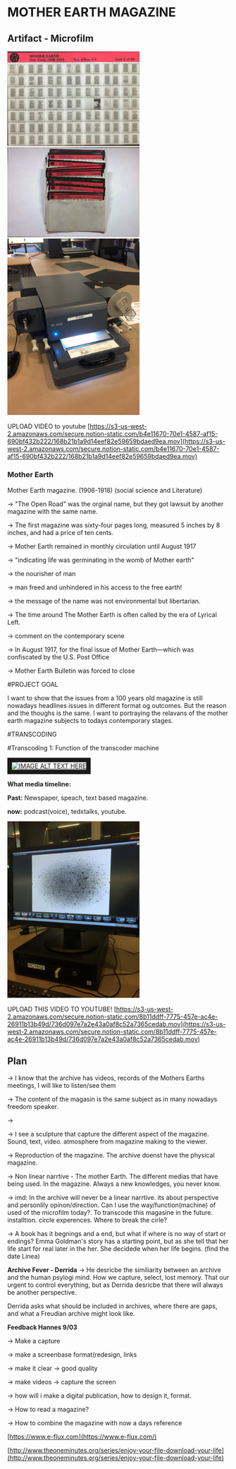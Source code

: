 # MOTHER EARTH MAGAZINE

## Artifact - Microfilm

<img src="Mother%20Earth%20Magazine/microfilmpictures2__Side_12.jpg" width="300">
<img src="Mother%20Earth%20Magazine/Microfilmpictures__Side_5.jpg" width="300">
<img src="Mother%20Earth%20Magazine/IMG_1288.jpg" width="300">

UPLOAD VIDEO to youtube
[https://s3-us-west-2.amazonaws.com/secure.notion-static.com/b4e11670-70e1-4587-af15-690bf432b222/168b21b1a9d14eef82e59659bdaed9ea.mov](https://s3-us-west-2.amazonaws.com/secure.notion-static.com/b4e11670-70e1-4587-af15-690bf432b222/168b21b1a9d14eef82e59659bdaed9ea.mov)

### Mother Earth 

Mother Earth magazine. (1906-1918) (social science and Literature)

→ "The Open Road" was the orginal name, but they got lawsuit by another magazine with the same name. 

→ The first magazine was sixty-four pages long, measured 5 inches by 8 inches, and had a price of ten cents.

→ Mother Earth remained in monthly circulation until August 1917

→ "indicating life was germinating in the womb of Mother earth"

→ the nourisher of man

→ man freed and unhindered in his access to the free earth!

→ the message of the name was not environmental but libertarian.

→ The time around The Mother Earth is often called by the era of Lyrical Left.

→ comment on the contemporary scene

→ In August 1917, for the final issue of Mother Earth—which was confiscated
by the U.S. Post Office

→ Mother Earth Bulletin was forced to close

#PROJECT GOAL

I want to show that the issues from a 100 years old magazine is still nowadays headlines issues in different format og outcomes. But the reason and the thoughs is the same. I want to portraying the relavans of the mother earth magazine subjects to todays contemporary stages. 


#TRANSCODING

#Transcoding 1: Function of the transcoder machine

<a href="http://www.youtube.com/watch?feature=player_embedded&v=A6jYDI_QiCk
" target="_blank"><img src="http://img.youtube.com/vi/A6jYDI_QiCk/0.jpg" 
alt="IMAGE ALT TEXT HERE" width="240" height="180" border="10" /></a>





**What media timeline:** 

**Past:** Newspaper, speach, text based magazine. 

**now:** podcast(voice), tedxtalks, youtube.

<img src="Mother%20Earth%20Magazine/IMG_1289.jpg" width="300">


UPLOAD THIS VIDEO TO YOUTUBE!
[https://s3-us-west-2.amazonaws.com/secure.notion-static.com/8b11ddff-7775-457e-ac4e-26911b13b49d/736d097e7a2e43a0af8c52a7365cedab.mov](https://s3-us-west-2.amazonaws.com/secure.notion-static.com/8b11ddff-7775-457e-ac4e-26911b13b49d/736d097e7a2e43a0af8c52a7365cedab.mov)

## Plan

→ I know that the archive has videos, records of the Mothers Earths meetings, I will like to listen/see them

→ The content of the magasin is the same subject as in many nowadays freedom speaker. 

→ 

→ I see a sculpture that capture the different aspect of the magazine. Sound, text, video. atmosphere from magazine making to the viewer. 

→ Reproduction of the magazine. The archive doenst have the physical magazine. 

→ Non linear narrtive - The mother Earth. The different medias that have being used. In the magazine. Always a new knowledges, you never know. 

→ imd: In the archive will never be a linear narrtive. its about perspective and personlily  opinon/direction. Can I use the way/function(machine) of used of the microfilm today?. To transcode this magasine in the future. installtion. circle experences. Where to break the cirle?

→ A book has it begnings and a end, but what if where is no way of start or endings? Emma Goldman's story has a starting point, but as she tell that her life start for real later in the her. She decidede when her life begins. (find the date Linea) 

**Archive Fever - Derrida** → He desricbe the similiarity between an archive and the human psylogi mind. How we capture, select, lost memory. That our urgent to control everything, but as Derrida desricbe that there will always be another perspective. 

Derrida asks what should be included in archives, where there are gaps, and what a Freudian archive might look like.

**Feedback Hannes 9/03**

→ Make a capture

→ make a screenbase format(redesign, links

→ make it clear → good quality 

→ make videos → capture the screen

→ how will i make a digital publication, how to design it, format. 

→ How to read a magazine?

→ How to combine the magazine with now a days reference 

[https://www.e-flux.com](https://www.e-flux.com/)

 [http://www.theoneminutes.org/series/enjoy-your-file-download-your-life](http://www.theoneminutes.org/series/enjoy-your-file-download-your-life)
